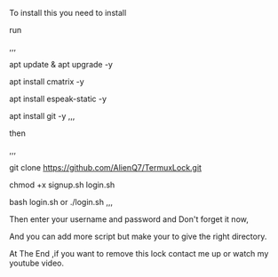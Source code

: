 To install this you need to install

run

,,,

apt update & apt upgrade -y

apt install cmatrix -y

apt install espeak-static -y

apt install git -y
,,,

then 

,,,

git clone https://github.com/AlienQ7/TermuxLock.git

chmod +x signup.sh login.sh

bash login.sh or ./login.sh
,,,

Then enter your username and password and Don't forget it
now,

And you can add more script but make your to give the right directory.

At The End ,if you want to remove this lock 
contact me up or watch my youtube video.
